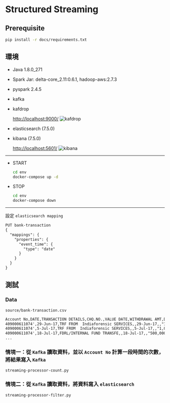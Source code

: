 # Structured Streaming

## Prerequisite

```sh
pip install -r docs/requirements.txt
```

## 環境
- Java 1.8.0_271
- Spark Jar: delta-core_2.11:0.6.1, hadoop-aws:2.7.3
- pyspark 2.4.5
- kafka
- kafdrop

    [http://localhost:9000/](http://localhost:9000/)
    ![kafdrop](images/kafdrop.png)

- elasticsearch (7.5.0)
- kibana (7.5.0)

    [http://localhost:5601/](http://localhost:5601/)
    ![kibana](images/kibana.png)

---

- START

    ```sh
    cd env
    docker-compose up -d
    ```

- STOP

    ```sh
    cd env
    docker-compose down
    ```

---

設定 `elasticsearch mapping`

```txt
PUT bank-transaction
{
  "mappings": {
    "properties": {
      "event_time": {
        "type": "date"
      }
    }
  }
}
```

## 測試

### Data

`source/bank-transaction.csv`

```txt
Account No,DATE,TRANSACTION DETAILS,CHQ.NO.,VALUE DATE,WITHDRAWAL AMT,DEPOSIT AMT,BALANCE AMT
409000611074',29-Jun-17,TRF FROM  Indiaforensic SERVICES,,29-Jun-17,,"1,000,000","1,000,000"
409000611074',5-Jul-17,TRF FROM  Indiaforensic SERVICES,,5-Jul-17,,"1,000,000","2,000,000"
409000611074',18-Jul-17,FDRL/INTERNAL FUND TRANSFE,,18-Jul-17,,"500,000","2,500,000"
...
```

### 情境一：從 `Kafka` 讀取資料，並以 `Account No` 計算一段時間的次數，將結果寫入 `Kafka`

`streaming-processor-count.py`

### 情境二：從 `Kafka` 讀取資料，將資料寫入 `elasticsearch`

`streaming-processor-filter.py`
